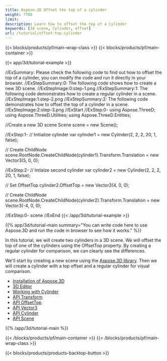 ```yaml
---
title: Aspose.3D Offset the top of a cylinder
weight: 7700
limit: 
description: Learn how to offset the top of a Cylinder
keywords: [3d scene, Cylinder, offset]
url: /tutorial/offset-top-cylinder
---
```


{{< blocks/products/pf/main-wrap-class >}}
{{< blocks/products/pf/main-container >}}

{{< app/3d/tutorial-example >}}


//ExSummary: Please check the following code to find out how to offset the top of a cylinder, you can modify the code and run it directly in your browser.
//ExStepSummary:0: The following code shows how to create a new 3D scene.
//ExStepImage:0:step-1.png
//ExStepSummary:1: The following code demonstrates how to create a regular cylinder in a scene.
//ExStepImage:1:step-2.png
//ExStepSummary:2: The following code demonstrates how to offset the top of a cylinder in a scene.
//ExStepImage:2:step-3.png
//ExStart
//ExStep:0-
using Aspose.ThreeD;
using Aspose.ThreeD.Utilities;
using Aspose.ThreeD.Entities;

//Create a new 3D scene
Scene scene = new Scene();

//ExStep:1-
// Initialize cylinder
var cylinder1 = new Cylinder(2, 2, 2, 20, 1, false);

// Create ChildNode
scene.RootNode.CreateChildNode(cylinder1).Transform.Translation = new Vector3(5, 0, 0);

//ExStep:2-
// Intialze second cylinder
var cylinder2 = new Cylinder(2, 2, 2, 20, 1, false);

// Set OffsetTop
cylinder2.OffsetTop = new Vector3(4, 0, 0);

// Create ChildNode
scene.RootNode.CreateChildNode(cylinder2).Transform.Translation = new Vector3(-4, 0, 0);

//ExStep:0-
scene
//ExEnd
{{< /app/3d/tutorial-example >}}

{{% app/3d/tutorial-main summary="You can write code here to use Aspose.3D and run the code in browser to see how it works." %}}

In this tutorial, we will create two cylinders in a 3D scene. We will offset the top of one of the cylinders using the OffsetTop property. By creating a regular cylinder for comparison, we can clearly see the differences.

We'll start by creating a new scene using the <a href="https://www.nuget.org/packages/Aspose.3D">Aspose.3D library</a>. Then we will create a cylinder with a top offset and a regular cylinder for visual comparison.

* [Installation of Aspose.3D](https://docs.aspose.com/3d/net/installation/)
* [3D Editor](https://products.aspose.app/3d/editor/)
* [Working with Cylinder](https://docs.aspose.com/3d/net/working-with-cylinder/)
* [API Transform](https://reference.aspose.com/3d/net/aspose.threed/transform/)
* [API OffsetTop](https://reference.aspose.com/3d/net/aspose.threed.entities/cylinder/offsettop/)
* [API Vector3](https://reference.aspose.com/3d/net/aspose.threed.utilities/vector3/)
* [API Cylinder](https://reference.aspose.com/3d/net/aspose.threed.entities/cylinder/)
* [API Scene](https://reference.aspose.com/3d/net/aspose.threed/scene/)

{{% /app/3d/tutorial-main %}}

{{< /blocks/products/pf/main-container >}}
{{< /blocks/products/pf/main-wrap-class >}}

{{< blocks/products/products-backtop-button >}}

